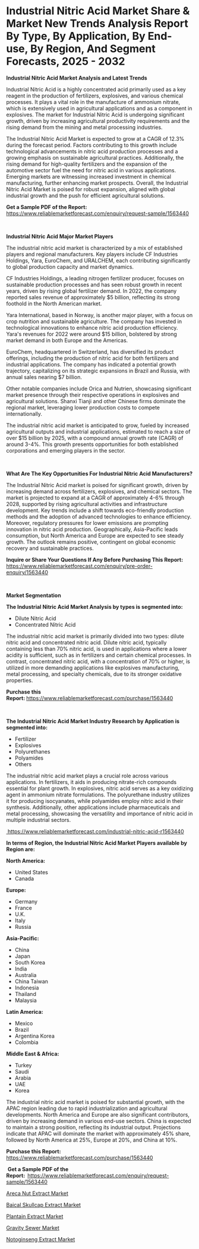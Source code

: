 <p><h1>Industrial Nitric Acid Market Share & Market New Trends Analysis Report By Type, By Application, By End-use, By Region, And Segment Forecasts, 2025 - 2032</h1></p><p><strong>Industrial Nitric Acid Market Analysis and Latest Trends</strong></p>
<p><p>Industrial Nitric Acid is a highly concentrated acid primarily used as a key reagent in the production of fertilizers, explosives, and various chemical processes. It plays a vital role in the manufacture of ammonium nitrate, which is extensively used in agricultural applications and as a component in explosives. The market for Industrial Nitric Acid is undergoing significant growth, driven by increasing agricultural productivity requirements and the rising demand from the mining and metal processing industries.</p><p>The Industrial Nitric Acid Market is expected to grow at a CAGR of 12.3% during the forecast period. Factors contributing to this growth include technological advancements in nitric acid production processes and a growing emphasis on sustainable agricultural practices. Additionally, the rising demand for high-quality fertilizers and the expansion of the automotive sector fuel the need for nitric acid in various applications. Emerging markets are witnessing increased investment in chemical manufacturing, further enhancing market prospects. Overall, the Industrial Nitric Acid Market is poised for robust expansion, aligned with global industrial growth and the push for efficient agricultural solutions.</p></p>
<p><strong>Get a Sample PDF of the Report:&nbsp;</strong> <a href="https://www.reliablemarketforecast.com/enquiry/request-sample/1563440?utm_campaign=1893&utm_medium=2&utm_source=Github&utm_content=ia&utm_term=30012025&utm_id=industrial-nitric-acid">https://www.reliablemarketforecast.com/enquiry/request-sample/1563440</a></p>
<p>&nbsp;</p>
<p><strong>Industrial Nitric Acid Major Market Players</strong></p>
<p><p>The industrial nitric acid market is characterized by a mix of established players and regional manufacturers. Key players include CF Industries Holdings, Yara, EuroChem, and URALCHEM, each contributing significantly to global production capacity and market dynamics. </p><p>CF Industries Holdings, a leading nitrogen fertilizer producer, focuses on sustainable production processes and has seen robust growth in recent years, driven by rising global fertilizer demand. In 2022, the company reported sales revenue of approximately $5 billion, reflecting its strong foothold in the North American market.</p><p>Yara International, based in Norway, is another major player, with a focus on crop nutrition and sustainable agriculture. The company has invested in technological innovations to enhance nitric acid production efficiency. Yara's revenues for 2022 were around $15 billion, bolstered by strong market demand in both Europe and the Americas.</p><p>EuroChem, headquartered in Switzerland, has diversified its product offerings, including the production of nitric acid for both fertilizers and industrial applications. The company has indicated a potential growth trajectory, capitalizing on its strategic expansions in Brazil and Russia, with annual sales nearing $7 billion.</p><p>Other notable companies include Orica and Nutrien, showcasing significant market presence through their respective operations in explosives and agricultural solutions. Shanxi Tianji and other Chinese firms dominate the regional market, leveraging lower production costs to compete internationally.</p><p>The industrial nitric acid market is anticipated to grow, fueled by increased agricultural outputs and industrial applications, estimated to reach a size of over $15 billion by 2025, with a compound annual growth rate (CAGR) of around 3-4%. This growth presents opportunities for both established corporations and emerging players in the sector.</p></p>
<p>&nbsp;</p>
<p><strong>What Are The Key Opportunities For Industrial Nitric Acid Manufacturers?</strong></p>
<p><p>The Industrial Nitric Acid market is poised for significant growth, driven by increasing demand across fertilizers, explosives, and chemical sectors. The market is projected to expand at a CAGR of approximately 4-6% through 2028, supported by rising agricultural activities and infrastructure development. Key trends include a shift towards eco-friendly production methods and the adoption of advanced technologies to enhance efficiency. Moreover, regulatory pressures for lower emissions are prompting innovation in nitric acid production. Geographically, Asia-Pacific leads consumption, but North America and Europe are expected to see steady growth. The outlook remains positive, contingent on global economic recovery and sustainable practices.</p></p>
<p><strong>Inquire or Share Your Questions If Any Before Purchasing This Report:</strong> <a href="https://www.reliablemarketforecast.com/enquiry/pre-order-enquiry/1563440?utm_campaign=1893&utm_medium=2&utm_source=Github&utm_content=ia&utm_term=30012025&utm_id=industrial-nitric-acid">https://www.reliablemarketforecast.com/enquiry/pre-order-enquiry/1563440</a></p>
<p>&nbsp;</p>
<p><strong>Market Segmentation</strong></p>
<p><strong>The Industrial Nitric Acid Market Analysis by types is segmented into:</strong></p>
<p><ul><li>Dilute Nitric Acid</li><li>Concentrated Nitric Acid</li></ul></p>
<p><p>The industrial nitric acid market is primarily divided into two types: dilute nitric acid and concentrated nitric acid. Dilute nitric acid, typically containing less than 70% nitric acid, is used in applications where a lower acidity is sufficient, such as in fertilizers and certain chemical processes. In contrast, concentrated nitric acid, with a concentration of 70% or higher, is utilized in more demanding applications like explosives manufacturing, metal processing, and specialty chemicals, due to its stronger oxidative properties.</p></p>
<p><strong>Purchase this Report:&nbsp;</strong><a href="https://www.reliablemarketforecast.com/purchase/1563440?utm_campaign=1893&utm_medium=2&utm_source=Github&utm_content=ia&utm_term=30012025&utm_id=industrial-nitric-acid">https://www.reliablemarketforecast.com/purchase/1563440</a></p>
<p>&nbsp;</p>
<p><strong>The Industrial Nitric Acid Market Industry Research by Application is segmented into:</strong></p>
<p><ul><li>Fertilizer</li><li>Explosives</li><li>Polyurethanes</li><li>Polyamides</li><li>Others</li></ul></p>
<p><p>The industrial nitric acid market plays a crucial role across various applications. In fertilizers, it aids in producing nitrate-rich compounds essential for plant growth. In explosives, nitric acid serves as a key oxidizing agent in ammonium nitrate formulations. The polyurethane industry utilizes it for producing isocyanates, while polyamides employ nitric acid in their synthesis. Additionally, other applications include pharmaceuticals and metal processing, showcasing the versatility and importance of nitric acid in multiple industrial sectors.</p></p>
<p><a href="https://www.reliablemarketforecast.com/industrial-nitric-acid-r1563440?utm_campaign=1893&utm_medium=2&utm_source=Github&utm_content=ia&utm_term=30012025&utm_id=industrial-nitric-acid">&nbsp;https://www.reliablemarketforecast.com/industrial-nitric-acid-r1563440</a></p>
<p><strong>In terms of Region, the Industrial Nitric Acid Market Players available by Region are:</strong></p>
<p>
    <p> <strong> North America: </strong>
        <ul>
            <li>United States</li>
            <li>Canada</li>
        </ul>
        </p> 
    <p> <strong> Europe: </strong>
        <ul>
            <li>Germany</li>
            <li>France</li>
            <li>U.K.</li>
            <li>Italy</li>
            <li>Russia</li>
        </ul>
        </p> 
    <p> <strong> Asia-Pacific: </strong>
        <ul>
            <li>China</li>
            <li>Japan</li>
            <li>South Korea</li>
            <li>India</li>
            <li>Australia</li>
            <li>China Taiwan</li>
            <li>Indonesia</li>
            <li>Thailand</li>
            <li>Malaysia</li>
        </ul>
        </p> 
    <p> <strong> Latin America: </strong>
        <ul>
            <li>Mexico</li>
            <li>Brazil</li>
            <li>Argentina Korea</li>
            <li>Colombia</li>
        </ul>
        </p> 
    <p> <strong> Middle East & Africa: </strong>
        <ul>
            <li>Turkey</li>
            <li>Saudi</li>
            <li>Arabia</li>
            <li>UAE</li>
            <li>Korea</li>
        </ul>
    </p>
    </p>
<p><p>The industrial nitric acid market is poised for substantial growth, with the APAC region leading due to rapid industrialization and agricultural developments. North America and Europe are also significant contributors, driven by increasing demand in various end-use sectors. China is expected to maintain a strong position, reflecting its industrial output. Projections indicate that APAC will dominate the market with approximately 45% share, followed by North America at 25%, Europe at 20%, and China at 10%.</p></p>
<p><strong>Purchase this Report: </strong><a href="https://www.reliablemarketforecast.com/purchase/1563440?utm_campaign=1893&utm_medium=2&utm_source=Github&utm_content=ia&utm_term=30012025&utm_id=industrial-nitric-acid">https://www.reliablemarketforecast.com/purchase/1563440</a></p>
<p>&nbsp;<strong>Get a Sample PDF of the Report:&nbsp;&nbsp;</strong><a href="https://www.reliablemarketforecast.com/enquiry/request-sample/1563440?utm_campaign=1893&utm_medium=2&utm_source=Github&utm_content=ia&utm_term=30012025&utm_id=industrial-nitric-acid">https://www.reliablemarketforecast.com/enquiry/request-sample/1563440</a></p>
<p><strong></strong></p>
<p><p><a href="https://github.com/sca704osol/Market-Research-Report-List-1/blob/main/areca-nut-extract-market.md?utm_campaign=1893&utm_medium=2&utm_source=Github&utm_content=ia&utm_term=30012025&utm_id=industrial-nitric-acid">Areca Nut Extract Market</a></p><p><a href="https://github.com/kbollin866/Market-Research-Report-List-1/blob/main/baical-skullcap-extract-market.md?utm_campaign=1893&utm_medium=2&utm_source=Github&utm_content=ia&utm_term=30012025&utm_id=industrial-nitric-acid">Baical Skullcap Extract Market</a></p><p><a href="https://github.com/janraimondo83/Market-Research-Report-List-1/blob/main/plantain-extract-market.md?utm_campaign=1893&utm_medium=2&utm_source=Github&utm_content=ia&utm_term=30012025&utm_id=industrial-nitric-acid">Plantain Extract Market</a></p><p><a href="https://github.com/musickyung75/Market-Research-Report-List-1/blob/main/gravity-sewer-market.md?utm_campaign=1893&utm_medium=2&utm_source=Github&utm_content=ia&utm_term=30012025&utm_id=industrial-nitric-acid">Gravity Sewer Market</a></p><p><a href="https://github.com/sholympia197070/Market-Research-Report-List-1/blob/main/notoginseng-extract-market.md?utm_campaign=1893&utm_medium=2&utm_source=Github&utm_content=ia&utm_term=30012025&utm_id=industrial-nitric-acid">Notoginseng Extract Market</a></p></p>
